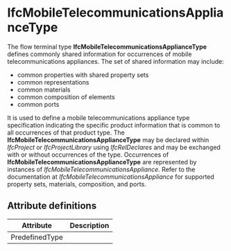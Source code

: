 IfcMobileTelecommunicationsApplianceType
========================================
The flow terminal type **IfcMobileTelecommunicationsApplianceType** defines
commonly shared information for occurrences of mobile telecommunications
appliances. The set of shared information may include:  
  
* common properties with shared property sets  
* common representations  
* common materials  
* common composition of elements  
* common ports  
  
It is used to define a mobile telecommunications appliance type specification
indicating the specific product information that is common to all occurrences
of that product type. The **IfcMobileTelecommunicationsApplianceType** may be
declared within _IfcProject_ or _IfcProjectLibrary_ using _IfcRelDeclares_ and
may be exchanged with or without occurrences of the type. Occurrences of
**IfcMobileTelecommunicationsApplianceType** are represented by instances of
_IfcMobileTelecommunicationsAppliance_. Refer to the documentation at
_IfcMobileTelecommunicationsAppliance_ for supported property sets, materials,
composition, and ports.


Attribute definitions
---------------------
| Attribute      | Description   |
|----------------|---------------|
| PredefinedType |               |

